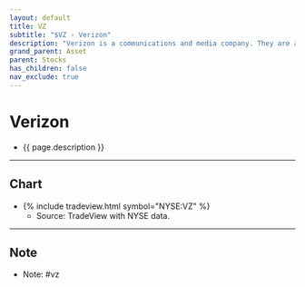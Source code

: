 ```yaml
---
layout: default
title: VZ
subtitle: "$VZ - Verizon"
description: "Verizon is a communications and media company. They are an internet and mobile service provider."
grand_parent: Asset
parent: Stocks
has_children: false
nav_exclude: true
---
```

# Verizon
- {{ page.description }}

* * *

## Chart
- {% include tradeview.html symbol="NYSE:VZ" %}
	- Source: TradeView with NYSE data.

* * *
## Note
* Note: #vz 